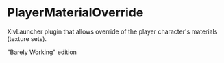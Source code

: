 # PlayerMaterialOverride
XivLauncher plugin that allows override of the player character's materials (texture sets).
  
"Barely Working" edition